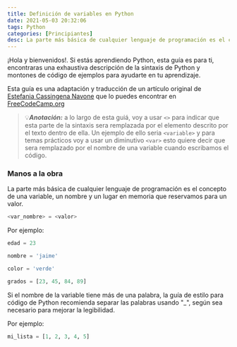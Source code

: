 ```yaml
---
title: Definición de variables en Python
date: 2021-05-03 20:32:06
tags: Python
categories: [Principiantes]
desc: La parte más básica de cualquier lenguaje de programación es el concepto de una variable, un nombre y un lugar en memoria que reservamos para un valor.
---
```


¡Hola y bienvenidos!. Si estás aprendiendo Python, esta guía es para ti, encontraras una exhaustiva descripción de la sintaxis de Python y montones de código de ejemplos para ayudarte en tu aprendizaje.

Esta guía es una adaptación y traducción de un artículo original de [Estefania Cassingena Navone](https://twitter.com/EstefaniaCassN) que lo puedes encontrar en [FreeCodeCamp.org](https://www.freecodecamp.org/news/python-code-examples-sample-script-coding-tutorial-for-beginners/)

>💡***Anotación:*** a lo largo de esta guiá, voy a usar `<>` para indicar que esta parte de la sintaxis sera remplazada por el elemento descrito por el texto dentro de ella. Un ejemplo de ello seria `<variable>` y para temas prácticos voy a usar un diminutivo `<var>` esto quiere decir que sera remplazado por el nombre de una variable cuando escribamos el código.

### Manos a la obra

La parte más básica de cualquier lenguaje de programación es el concepto de una variable, un nombre y un lugar en memoria que reservamos para un valor.


``` python
<var_nombre> = <valor>
```
Por ejemplo:

``` python
edad = 23
```

``` python
nombre = 'jaime'
```

``` python
color = 'verde'
```

``` python
grados = [23, 45, 84, 89]
```

Si el nombre de la variable tiene más de una palabra, la guía de estilo para código de Python recomienda separar las palabras usando "_", según sea necesario para mejorar la legibilidad.

Por ejemplo:

``` python
mi_lista = [1, 2, 3, 4, 5]
```
